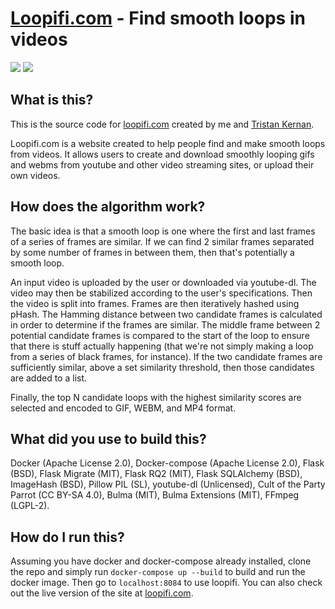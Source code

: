 # [Loopifi.com](https://loopifi.com) - Find smooth loops in videos
![](https://imgur.com/54DuAUR.gif) ![](https://imgur.com/XrNK4Zd.gif)

## What is this?
This is the source code for [loopifi.com](https://loopifi.com) created by me and [Tristan Kernan](https://github.com/tristanmkernan).

Loopifi.com is a website created to help people find and make smooth loops from videos. It allows users to create and download smoothly looping gifs and webms from youtube and other video streaming sites, or upload their own videos.

## How does the algorithm work?
The basic idea is that a smooth loop is one where the first and last frames of a series of frames are similar. If we can find 2 similar frames separated by some number of frames in between them, then that's potentially a smooth loop. 

An input video is uploaded by the user or downloaded via youtube-dl. The video may then be stabilized according to the user's specifications. Then the video is split into frames.  Frames are then iteratively hashed using pHash. The Hamming distance between two candidate frames is calculated in order to determine if the frames are similar. The middle frame between 2 potential candidate frames is compared to the start of the loop to ensure that there is stuff actually happening (that we're not simply making a loop from a series of black frames, for instance). If the two candidate frames are sufficiently similar, above a set similarity threshold, then those candidates are added to a list.

Finally, the top N candidate loops with the highest similarity scores are selected and encoded to GIF, WEBM, and MP4 format. 

## What did you use to build this?
Docker (Apache License 2.0), Docker-compose (Apache License 2.0), Flask	(BSD), Flask Migrate	(MIT), Flask RQ2 (MIT), Flask SQLAlchemy (BSD), ImageHash (BSD), Pillow	PIL (SL), youtube-dl	(Unlicensed), Cult of the Party Parrot (CC BY-SA 4.0), Bulma (MIT), Bulma Extensions (MIT), FFmpeg (LGPL-2).

## How do I run this?
Assuming you have docker and docker-compose already installed, clone the repo and simply run `docker-compose up --build` to build and run the docker image. Then go to `localhost:8084` to use loopifi. You can also check out the live version of the site at [loopifi.com](https://loopifi.com).

